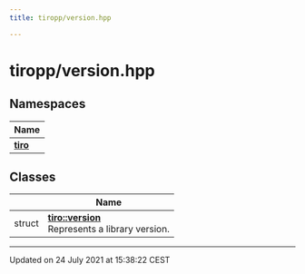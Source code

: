 ```yaml
---
title: tiropp/version.hpp

---
```


# tiropp/version.hpp



## Namespaces

| Name           |
| -------------- |
| **[tiro](/docs/api/namespaces/namespacetiro)**  |

## Classes

|                | Name           |
| -------------- | -------------- |
| struct | **[tiro::version](/docs/api/classes/structtiro_1_1version)** <br>Represents a library version.  |






-------------------------------

Updated on 24 July 2021 at 15:38:22 CEST
